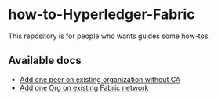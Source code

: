 # how-to-Hyperledger-Fabric
This repository is for people who wants guides some how-tos.

## Available docs

- [Add one peer on existing organization without CA](https://github.com/ChoiSD/how-to-Hyperledger-Fabric/Add-Peer-On-Existing-Org-No-CA.md)
- [Add one Org on existing Fabric network](https://github.com/ChoiSD/how-to-Hyperledger-Fabric/Add-Org-On-Existing-Network.md)
